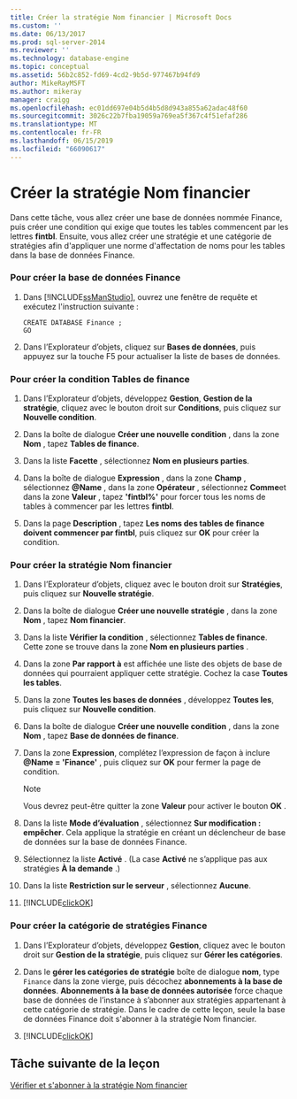 ```yaml
---
title: Créer la stratégie Nom financier | Microsoft Docs
ms.custom: ''
ms.date: 06/13/2017
ms.prod: sql-server-2014
ms.reviewer: ''
ms.technology: database-engine
ms.topic: conceptual
ms.assetid: 56b2c852-fd69-4cd2-9b5d-977467b94fd9
author: MikeRayMSFT
ms.author: mikeray
manager: craigg
ms.openlocfilehash: ec01dd697e04b5d4b5d8d943a855a62adac48f60
ms.sourcegitcommit: 3026c22b7fba19059a769ea5f367c4f51efaf286
ms.translationtype: MT
ms.contentlocale: fr-FR
ms.lasthandoff: 06/15/2019
ms.locfileid: "66090617"
---
```

# <a name="create-the-finance-name-policy"></a>Créer la stratégie Nom financier
  Dans cette tâche, vous allez créer une base de données nommée Finance, puis créer une condition qui exige que toutes les tables commencent par les lettres **fintbl**. Ensuite, vous allez créer une stratégie et une catégorie de stratégies afin d'appliquer une norme d'affectation de noms pour les tables dans la base de données Finance.  
  
### <a name="to-create-the-finance-database"></a>Pour créer la base de données Finance  
  
1.  Dans [!INCLUDE[ssManStudio](../../includes/ssmanstudio-md.md)], ouvrez une fenêtre de requête et exécutez l'instruction suivante :  
  
    ```  
    CREATE DATABASE Finance ;  
    GO  
    ```  
  
2.  Dans l’Explorateur d’objets, cliquez sur **Bases de données**, puis appuyez sur la touche F5 pour actualiser la liste de bases de données.  
  
### <a name="to-create-the-finance-tables-condition"></a>Pour créer la condition Tables de finance  
  
1.  Dans l’Explorateur d’objets, développez **Gestion**, **Gestion de la stratégie**, cliquez avec le bouton droit sur **Conditions**, puis cliquez sur **Nouvelle condition**.  
  
2.  Dans la boîte de dialogue **Créer une nouvelle condition** , dans la zone **Nom** , tapez **Tables de finance**.  
  
3.  Dans la liste **Facette** , sélectionnez **Nom en plusieurs parties**.  
  
4.  Dans la boîte de dialogue **Expression** , dans la zone **Champ** , sélectionnez **@Name** , dans la zone **Opérateur** , sélectionnez **Comme**et dans la zone **Valeur** , tapez **'fintbl%'** pour forcer tous les noms de tables à commencer par les lettres **fintbl**.  
  
5.  Dans la page **Description** , tapez **Les noms des tables de finance doivent commencer par fintbl**, puis cliquez sur **OK** pour créer la condition.  
  
### <a name="to-create-the-finance-name-policy"></a>Pour créer la stratégie Nom financier  
  
1.  Dans l’Explorateur d’objets, cliquez avec le bouton droit sur **Stratégies**, puis cliquez sur **Nouvelle stratégie**.  
  
2.  Dans la boîte de dialogue **Créer une nouvelle stratégie** , dans la zone **Nom** , tapez **Nom financier**.  
  
3.  Dans la liste **Vérifier la condition** , sélectionnez **Tables de finance**. Cette zone se trouve dans la zone **Nom en plusieurs parties** .  
  
4.  Dans la zone **Par rapport à** est affichée une liste des objets de base de données qui pourraient appliquer cette stratégie. Cochez la case **Toutes les tables**.  
  
5.  Dans la zone **Toutes les bases de données** , développez **Toutes les**, puis cliquez sur **Nouvelle condition**.  
  
6.  Dans la boîte de dialogue **Créer une nouvelle condition** , dans la zone **Nom** , tapez **Base de données de finance**.  
  
7.  Dans la zone **Expression**, complétez l’expression de façon à inclure **@Name = 'Finance'** , puis cliquez sur **OK** pour fermer la page de condition.  
  
    > [!NOTE]  
    >  Vous devrez peut-être quitter la zone **Valeur** pour activer le bouton **OK** .  
  
8.  Dans la liste **Mode d’évaluation** , sélectionnez **Sur modification : empêcher**. Cela applique la stratégie en créant un déclencheur de base de données sur la base de données Finance.  
  
9. Sélectionnez la liste **Activé** . (La case **Activé** ne s’applique pas aux stratégies **À la demande** .)  
  
10. Dans la liste **Restriction sur le serveur** , sélectionnez **Aucune**.  
  
11. [!INCLUDE[clickOK](../../includes/clickok-md.md)]  
  
### <a name="to-create-the-finance-policy-category"></a>Pour créer la catégorie de stratégies Finance  
  
1.  Dans l’Explorateur d’objets, développez **Gestion**, cliquez avec le bouton droit sur **Gestion de la stratégie**, puis cliquez sur **Gérer les catégories**.  
  
2.  Dans le **gérer les catégories de stratégie** boîte de dialogue **nom**, type `Finance` dans la zone vierge, puis décochez **abonnements à la base de données**. **Abonnements à la base de données autorisée** force chaque base de données de l’instance à s’abonner aux stratégies appartenant à cette catégorie de stratégie. Dans le cadre de cette leçon, seule la base de données Finance doit s'abonner à la stratégie Nom financier.  
  
3.  [!INCLUDE[clickOK](../../includes/clickok-md.md)]  
  
## <a name="next-task-in-lesson"></a>Tâche suivante de la leçon  
 [Vérifier et s'abonner à la stratégie Nom financier](lesson-2-2-subscribe-to-and-check-the-finance-name-policy.md)  
  
  

